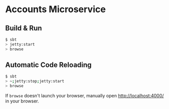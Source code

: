 # Accounts Microservice #

## Build & Run ##

```sh
$ sbt
> jetty:start
> browse
```

## Automatic Code Reloading ##

```sh
$ sbt
> ~;jetty:stop;jetty:start
> browse
```

If `browse` doesn't launch your browser, manually open [http://localhost:4000/](http://localhost:4000/) in your browser.
